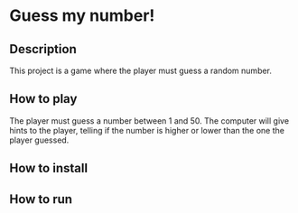 # Guess my number!

## Description

This project is a game where the player must guess a random number.

## How to play

The player must guess a number between 1 and 50. The computer will give hints to the player, telling if the number is higher or lower than the one the player guessed.

## How to install

## How to run
